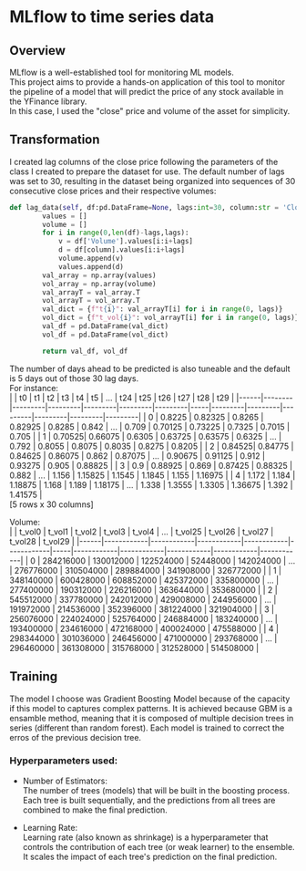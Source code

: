 # MLflow to time series data  
  
## Overview  
MLflow is a well-established tool for monitoring ML models.  
This project aims to provide a hands-on application of this tool to monitor the pipeline of a model that will predict the price of any stock available in the YFinance library.  
In this case, I used the "close" price and volume of the asset for simplicity.   
  
## Transformation  
I created lag columns of the close price following the parameters of the class I created to prepare the dataset for use. The default number of lags was set to 30, resulting in the dataset being organized into sequences of 30 consecutive close prices and their respective volumes:
  
```python   
def lag_data(self, df:pd.DataFrame=None, lags:int=30, column:str = 'Close'):
        values = []
        volume = []
        for i in range(0,len(df)-lags,lags):
            v = df['Volume'].values[i:i+lags]
            d = df[column].values[i:i+lags]
            volume.append(v)
            values.append(d)
        val_array = np.array(values)
        vol_array = np.array(volume)
        val_arrayT = val_array.T
        vol_arrayT = vol_array.T
        val_dict = {f"t{i}": val_arrayT[i] for i in range(0, lags)}
        vol_dict = {f"t_vol{i}": vol_arrayT[i] for i in range(0, lags)}
        val_df = pd.DataFrame(val_dict)
        vol_df = pd.DataFrame(vol_dict)

        return val_df, vol_df
```
  
The number of days ahead to be predicted is also tuneable and the default is 5 days out of those 30 lag days.  
For instance:  
|      |   t0   |   t1    |   t2    |   t3    |   t4    |   t5    | ... |   t24   |   t25   |   t26   |   t27   |   t28   |   t29   |
|------|--------|---------|---------|---------|---------|---------|-----|---------|---------|---------|---------|---------|---------|
|  0   | 0.8225 | 0.82325 | 0.8265  | 0.82925 | 0.8285  | 0.842   | ... | 0.709   | 0.70125 | 0.73225 | 0.7325  | 0.7015  | 0.705   |
|  1   | 0.70525| 0.66075 | 0.6305  | 0.63725 | 0.63575 | 0.6325  | ... | 0.792   | 0.8055  | 0.8075  | 0.8035  | 0.8275  | 0.8205  |
|  2   | 0.84525| 0.84775 | 0.84625 | 0.86075 | 0.862   | 0.87075 | ... | 0.90675 | 0.91125 | 0.912   | 0.93275 | 0.905   | 0.88825 |
|  3   | 0.9    | 0.88925 | 0.869   | 0.87425 | 0.88325 | 0.882   | ... | 1.156   | 1.15825 | 1.1545  | 1.1845  | 1.155   | 1.16975 |
|  4   | 1.172  | 1.184   | 1.18875 | 1.168   | 1.189   | 1.18175 | ... | 1.338   | 1.3555  | 1.3305  | 1.36675 | 1.392   | 1.41575 |  
[5 rows x 30 columns]  
   
Volume:  
|      |   t_vol0   |   t_vol1   |   t_vol2   |   t_vol3   |   t_vol4   | ... |   t_vol25  |   t_vol26  |   t_vol27  |   t_vol28  |   t_vol29  |
|------|------------|------------|------------|------------|------------|-----|------------|------------|------------|------------|------------|
|  0   | 284216000  | 130012000  | 122524000  | 52448000   | 142024000  | ... | 276776000  | 310504000  | 289884000  | 341908000  | 326772000  |
|  1   | 348140000  | 600428000  | 608852000  | 425372000  | 335800000  | ... | 277400000  | 190312000  | 226216000  | 363644000  | 353680000  |
|  2   | 545512000  | 337780000  | 242012000  | 429008000  | 244956000  | ... | 191972000  | 214536000  | 352396000  | 381224000  | 321904000  |
|  3   | 256076000  | 224024000  | 525764000  | 246884000  | 183240000  | ... | 193400000  | 234616000  | 472168000  | 400024000  | 475588000  |
|  4   | 298344000  | 301036000  | 246456000  | 471000000  | 293768000  | ... | 296460000  | 361308000  | 315768000  | 312528000  | 514508000  |
  
##  Training  
The model I choose was Gradient Boosting Model because of the capacity if this model to captures complex patterns. It is achieved because GBM is a ensamble method, meaning that it is composed of multiple decision trees in series (different than random forest). Each model is trained to correct the erros of the previous decision tree.  
  
### Hyperparameters used:
- Number of Estimators:  
The number of trees (models) that will be built in the boosting process. Each tree is built sequentially, and the predictions from all trees are combined to make the final prediction.
  
- Learning Rate:  
Learning rate (also known as shrinkage) is a hyperparameter that controls the contribution of each tree (or weak learner) to the ensemble. It scales the impact of each tree's prediction on the final prediction.  
  




